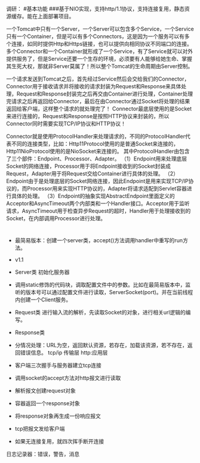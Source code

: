 调研：
#基本功能
###基于NIO实现，支持http/1.1协议，支持连接复用，静态资源缓存。能在上面部署项目。

一个Tomcat中只有一个Server，一个Server可以包含多个Service，一个Service只有一个Container，但是可以有多个Connectors，这是因为一个服务可以有多个连接，如同时提供Http和Https链接，也可以提供向相同协议不同端口的连接。多个Connector和一个Container就形成了一个Service，有了Service就可以对外提供服务了，但是Service还要一个生存的环境，必须要有人能够给她生命、掌握其生死大权，那就非Server莫属了！所以整个Tomcat的生命周期由Server控制。

一个请求发送到Tomcat之后，首先经过Service然后会交给我们的Connector，Connector用于接收请求并将接收的请求封装为Request和Response来具体处理，Request和Response封装完之后再交由Container进行处理，Container处理完请求之后再返回给Connector，最后在由Connector通过Socket将处理的结果返回给客户端，这样整个请求的就处理完了！
Connector最底层使用的是Socket来进行连接的，Request和Response是按照HTTP协议来封装的，所以Connector同时需要实现TCP/IP协议和HTTP协议！

Connector就是使用ProtocolHandler来处理请求的，不同的ProtocolHandler代表不同的连接类型，比如：Http11Protocol使用的是普通Socket来连接的，Http11NioProtocol使用的是NioSocket来连接的。
其中ProtocolHandler由包含了三个部件：Endpoint、Processor、Adapter。
（1）Endpoint用来处理底层Socket的网络连接，Processor用于将Endpoint接收到的Socket封装成Request，Adapter用于将Request交给Container进行具体的处理。
（2）Endpoint由于是处理底层的Socket网络连接，因此Endpoint是用来实现TCP/IP协议的，而Processor用来实现HTTP协议的，Adapter将请求适配到Servlet容器进行具体的处理。
（3）Endpoint的抽象实现AbstractEndpoint里面定义的Acceptor和AsyncTimeout两个内部类和一个Handler接口。Acceptor用于监听请求，AsyncTimeout用于检查异步Request的超时，Handler用于处理接收到的Socket，在内部调用Processor进行处理。
#
*	最简易版本：创建一个server类，accept()方法调用handler中重写的run方法。
*	v1.1  
*	Server类  初始化服务器
*	调用static修饰的代码块，调取配置文件中的参数。比如在最简易版本中，监听的版本号可以通过配置文件进行读取，ServerSocket(port)。并在当前线程内创建一个Client服务。
*	Request类  进行输入流的解析，先读取Socket的对象，进行相关url逻辑的编写。
*	Response类
*	分情况处理：URL为空，返回默认资源，若存在，加载该资源，若不存在，返回错误信息。
tcp/ip 传输层  http:应用层

*	客户端三次握手与服务器建立tcp连接
*	调用socket的accept方法对http报文进行读取
*	解析报文创建request对象
*	容器返回一个response对象
*	将response对象再生成一份响应报文
*	tcp把报文发给客户端
*	如果无连接复用，就四次挥手断开连接

日志记录器：错误，警告，消息
